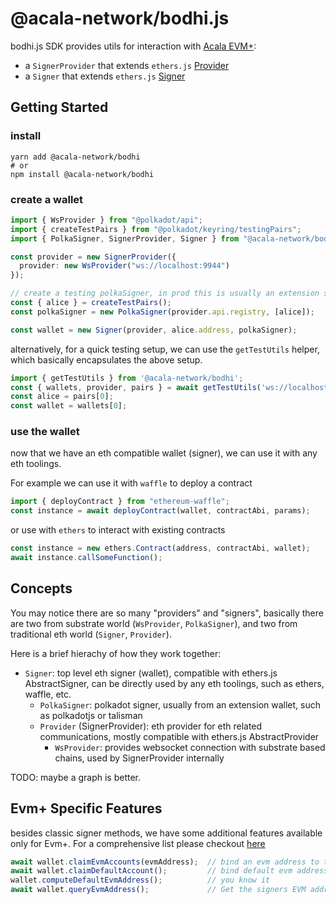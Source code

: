 # @acala-network/bodhi.js
bodhi.js SDK provides utils for interaction with [Acala EVM+](https://evmdocs.acala.network/general/about-acala-evm+):
- a `SignerProvider` that extends `ethers.js` [Provider](https://docs.ethers.io/v5/single-page/#/v5/api/providers/provider/-%23-Provider)
- a `Signer` that extends `ethers.js` [Signer](https://docs.ethers.io/v5/single-page/#/v5/api/signer/-%23-Signer)

## Getting Started
### install
```
yarn add @acala-network/bodhi
# or
npm install @acala-network/bodhi
```

### create a wallet
```ts
import { WsProvider } from "@polkadot/api";
import { createTestPairs } from "@polkadot/keyring/testingPairs";
import { PolkaSigner, SignerProvider, Signer } from "@acala-network/bodhi";

const provider = new SignerProvider({
  provider: new WsProvider("ws://localhost:9944")
});

// create a testing polkaSigner, in prod this is usually an extension signer
const { alice } = createTestPairs();
const polkaSigner = new PolkaSigner(provider.api.registry, [alice]);

const wallet = new Signer(provider, alice.address, polkaSigner);
```

alternatively, for a quick testing setup, we can use the `getTestUtils` helper, which basically encapsulates the above setup.
```ts
import { getTestUtils } from '@acala-network/bodhi';
const { wallets, provider, pairs } = await getTestUtils('ws://localhost:9944');
const alice = pairs[0];
const wallet = wallets[0];
```

### use the wallet
now that we have an eth compatible wallet (signer), we can use it with any eth toolings. 

For example we can use it with `waffle` to deploy a contract
```ts
import { deployContract } from "ethereum-waffle";
const instance = await deployContract(wallet, contractAbi, params);
```

or use with `ethers` to interact with existing contracts
```ts
const instance = new ethers.Contract(address, contractAbi, wallet);
await instance.callSomeFunction();
```

## Concepts
You may notice there are so many "providers" and "signers", basically there are two from substrate world (`WsProvider`, `PolkaSigner`), and two from traditional eth world (`Signer`, `Provider`). 

Here is a brief hierachy of how they work together:

- `Signer`: top level eth signer (wallet), compatible with ethers.js AbstractSigner, can be directly used by any eth toolings, such as ethers, waffle, etc.
  - `PolkaSigner`: polkadot signer, usually from an extension wallet, such as polkadotjs or talisman
  - `Provider` (SignerProvider): eth provider for eth related communications, mostly compatible with ethers.js AbstractProvider
    - `WsProvider`: provides websocket connection with substrate based chains, used by SignerProvider internally
  

TODO: maybe a graph is better.

## Evm+ Specific Features
besides classic signer methods, we have some additional features available only for Evm+. For a comprehensive list please checkout [here](./src/Signer.ts)
```ts
await wallet.claimEvmAccounts(evmAddress);  // bind an evm address to the signer substrate address
await wallet.claimDefaultAccount();         // bind default evm address to the signer substrate address
wallet.computeDefaultEvmAddress();          // you know it
await wallet.queryEvmAddress();             // Get the signers EVM address if it has claimed one.
```
